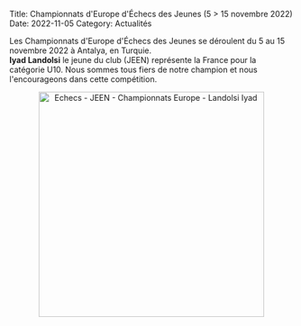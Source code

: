 Title: Championnats d'Europe d'Échecs des Jeunes (5 > 15 novembre 2022) 
Date: 2022-11-05
Category: Actualités

<p>Les Championnats d'Europe d'Échecs des Jeunes se déroulent du 5 au 15 novembre 2022 à Antalya, en Turquie.<br>
<strong>Iyad Landolsi</strong> le jeune du club (JEEN) représente la France pour la catégorie U10.
Nous sommes tous fiers de notre champion et nous l'encourageons dans cette compétition.</p>

<div align="center" >
    <img src="{static}/images/JEEN_echecs_Championnats_Europe__2022-11-06_Landolsi_Iyad.webp" width="400" alt="Echecs - JEEN - Championnats Europe - Landolsi Iyad"/>
</div>
